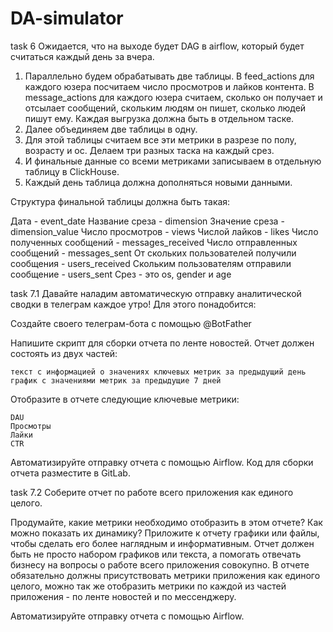 # DA-simulator


task 6
Ожидается, что на выходе будет DAG в airflow, который будет считаться каждый день за вчера. 

1. Параллельно будем обрабатывать две таблицы. В feed_actions для каждого юзера посчитаем число просмотров и лайков контента. В message_actions для каждого юзера считаем, сколько он получает и отсылает сообщений, скольким людям он пишет, сколько людей пишут ему. Каждая выгрузка должна быть в отдельном таске.
2. Далее объединяем две таблицы в одну.
3. Для этой таблицы считаем все эти метрики в разрезе по полу, возрасту и ос. Делаем три разных таска на каждый срез.
4. И финальные данные со всеми метриками записываем в отдельную таблицу в ClickHouse.
5. Каждый день таблица должна дополняться новыми данными. 

Структура финальной таблицы должна быть такая:

Дата - event_date
Название среза - dimension
Значение среза - dimension_value
Число просмотров - views
Числой лайков - likes
Число полученных сообщений - messages_received
Число отправленных сообщений - messages_sent
От скольких пользователей получили сообщения - users_received
Скольким пользователям отправили сообщение - users_sent
Срез - это os, gender и age

task 7.1
Давайте наладим автоматическую отправку аналитической сводки в телеграм каждое утро! Для этого понадобится:

Создайте своего телеграм-бота с помощью @BotFather

Напишите скрипт для сборки отчета по ленте новостей. Отчет должен состоять из двух частей:

    текст с информацией о значениях ключевых метрик за предыдущий день
    график с значениями метрик за предыдущие 7 дней

Отобразите в отчете следующие ключевые метрики: 

    DAU 
    Просмотры
    Лайки
    CTR

Автоматизируйте отправку отчета с помощью Airflow. Код для сборки отчета разместите в GitLab.

task 7.2
Соберите отчет по работе всего приложения как единого целого. 

Продумайте, какие метрики необходимо отобразить в этом отчете? Как можно показать их динамику? 	Приложите к отчету графики или файлы, чтобы сделать его более наглядным и информативным. Отчет должен быть не просто набором графиков или текста, а помогать отвечать бизнесу на вопросы о работе всего приложения совокупно. В отчете обязательно должны присутствовать метрики приложения как единого целого, можно так же отобразить метрики по каждой из частей приложения - по ленте новостей и по мессенджеру.  

Автоматизируйте отправку отчета с помощью Airflow.
